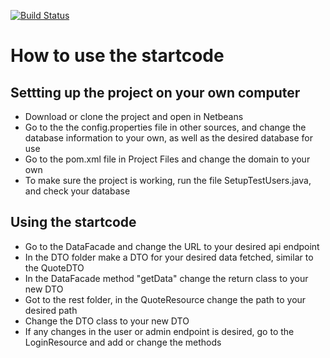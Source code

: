 [![Build Status](https://travis-ci.org/amandajuhl95/exam_school.svg?branch=master)](https://travis-ci.org/amandajuhl95/exam_school)

# How to use the startcode

## Settting up the project on your own computer

* Download or clone the project and open in Netbeans
* Go to the the config.properties file in other sources, and change the database information to your own, as well as the desired database for use
* Go to the pom.xml file in Project Files and change the domain to your own
* To make sure the project is working, run the file SetupTestUsers.java, and check your database

## Using the startcode
* Go to the DataFacade and change the URL to your desired api endpoint
* In the DTO folder make a DTO for your desired data fetched, similar to the QuoteDTO
* In the DataFacade method "getData" change the return class to your new DTO
* Got to the rest folder, in the QuoteResource change the path to your desired path
* Change the DTO class to your new DTO
* If any changes in the user or admin endpoint is desired, go to the LoginResource and add or change the methods 

